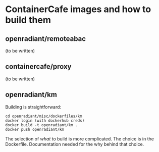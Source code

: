 # ContainerCafe images and how to build them

## openradiant/remoteabac

(to be written)

## containercafe/proxy

(to be written)

## openradiant/km

Building is straightforward:

```
cd openradiant/misc/dockerfiles/km
docker login (with dockerhub creds) 
docker build -t openradiant/km .
docker push openradiant/km
```

The selection of *what* to build is more complicated.  The choice is
in the Dockerfile.  Documentation needed for the why behind that
choice.
